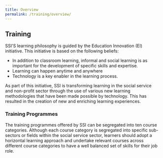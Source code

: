 ```yaml
---
title: Overview
permalink: /training/overview/
---
```


## Training
SSI'S learning philosophy is guided by the Education Innovation (EI) initiative. This initiative is based on the following beliefs:
- In addition to classroom learning, informal and social learning is as important for the development of specific skills and expertise.
- Learning can happen anytime and anywhere
- Technology is a key enabler in the learning process.

As part of this initiative, SSI is transforming learning in the social service and non-profit sector through the use of various new learning methodologies that have been made possible by technology. This has resulted in the creation of new and enriching learning experiences.

### Training Programmes
The training programmes offered by SSI can be segregated into ten course categories. Although each course category is segregated into specific sub-sectors or fields within the social service sector, learners should adopt a horizontal learning approach and undertake relevant courses across different course categories to have a well balanced set of skills for their job role. 

<!--
| [![Cross Sector](/images/training/mainpage/SSI_cross_sector.jpg)](https://e-services.ncss.gov.sg/Training/course/templatesearch?Filter.CourseSubCategory.Id=faf837bd-290c-e611-810d-000c29e3b091)**[Cross Sector](https://e-services.ncss.gov.sg/Training/course/templatesearch?Filter.CourseSubCategory.Id=faf837bd-290c-e611-810d-000c29e3b091)** | [![Children, Youth and Family](/images/training/mainpage/SSI_cyf.jpg)](https://e-services.ncss.gov.sg/Training/course/templatesearch?Filter.CourseSubCategory.Id=f6f837bd-290c-e611-810d-000c29e3b091)**[Children, Youth and Family](https://e-services.ncss.gov.sg/Training/course/templatesearch?Filter.CourseSubCategory.Id=f6f837bd-290c-e611-810d-000c29e3b091)** | [![Disability](/images/training/mainpage/SSI_disability.jpg)](https://e-services.ncss.gov.sg/Training/course/templatesearch?Filter.CourseSubCategory.Id=f4f837bd-290c-e611-810d-000c29e3b091)**[Disability](https://e-services.ncss.gov.sg/Training/course/templatesearch?Filter.CourseSubCategory.Id=f4f837bd-290c-e611-810d-000c29e3b091)** | [![Mental Health](/images/training/mainpage/SSI_mentalhealth.jpg)](/training/mental-health)**[Mental Health](/training/mental-health)** |
|:-:|:-:|:-:|:-:|
| [![Eldercare](/images/training/mainpage/SSI_eldercare.jpg)](https://e-services.ncss.gov.sg/Training/course/templatesearch?Filter.CourseSubCategory.Id=8ec889b9-e127-e611-8112-000c296ee03a)**[Eldercare](https://e-services.ncss.gov.sg/Training/course/templatesearch?Filter.CourseSubCategory.Id=8ec889b9-e127-e611-8112-000c296ee03a)**  | [![Management and Organisational Development](/images/training/mainpage/SSI_management.jpg)](https://e-services.ncss.gov.sg/Training/course/templatesearch?Filter.CourseSubCategory.Id=2b395f9d-e127-e611-8112-000c296ee03a)**[Management and Organisational Development](https://e-services.ncss.gov.sg/Training/course/templatesearch?Filter.CourseSubCategory.Id=2b395f9d-e127-e611-8112-000c296ee03a)** |[![Board Development](/images/training/mainpage/SSI_boarddev.jpg)](/training/board-members-programmes)**[Board Development](/training/board-members-programmes)** | [![Volunteer Development and Management](/images/training/mainpage/SSI_volunteer.jpg)](/training/volunteer-development-management)**[Volunteer Development and Management](/training/volunteer-development-management)** |
| [![Caregiving](/images/training/mainpage/SSI_caregiving.jpg)](/training/caregiving)**[Caregiving](/training/caregiving)** | [![NEXLeaders](/images/training/mainpage/nex.png)](/training/nexleaders)**[NEXLeaders Programme](/training/nexleaders)**  |
-->
